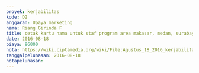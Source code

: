 ```yaml
---
proyek: kerjabilitas
kode: D2
anggaran: Upaya marketing
nama: Riang Girinda F
title: cetak kartu nama untuk staf program area makasar, medan, surabaya
date: 2016-08-18
biaya: 96000
nota: https://wiki.ciptamedia.org/wiki/File:Agustus_18_2016_kerjabilitas_D2_kartu_nama_penjangkauan_ginda.jpg
tanggalpelunasan: 2016-08-18
notapelunasan:
---
```

